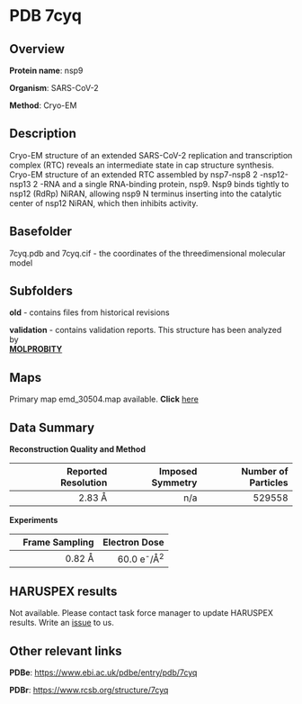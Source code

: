# PDB 7cyq

## Overview

**Protein name**: nsp9

**Organism**: SARS-CoV-2

**Method**: Cryo-EM

## Description

Cryo-EM structure of an extended SARS-CoV-2 replication and transcription complex (RTC) reveals an intermediate state in cap structure synthesis. Cryo-EM structure of an extended RTC assembled by nsp7-nsp8 2 -nsp12-nsp13 2 -RNA and a single RNA-binding protein, nsp9. Nsp9 binds tightly to nsp12 (RdRp) NiRAN, allowing nsp9 N terminus inserting into the catalytic center of nsp12 NiRAN, which then inhibits activity.

## Basefolder

7cyq.pdb and 7cyq.cif - the coordinates of the threedimensional molecular model

## Subfolders



**old** - contains files from historical revisions

**validation** - contains validation reports. This structure has been analyzed by <br>  [**MOLPROBITY**](https://github.com/thorn-lab/coronavirus_structural_task_force/tree/master/pdb/nsp9/SARS-CoV-2/7cyq/validation/molprobity)   



## Maps

Primary map emd_30504.map available. **Click** [here](http://ftp.wwpdb.org/pub/emdb/structures/EMD-30504/map/) 

## Data Summary
**Reconstruction Quality and Method**

|   | Reported Resolution | Imposed Symmetry | Number of Particles |
|---|-------------:|----------------:|--------------:|
|   |2.83 Å|n/a|529558|

**Experiments**

|   | Frame Sampling | Electron Dose |
|---|-------------:|----------------:|
|   |0.82 Å|60.0 e<sup>-</sup>/Å<sup>2</sup>|

## HARUSPEX results

Not available. Please contact task force manager to update HARUSPEX results. Write an [issue](https://github.com/thorn-lab/coronavirus_structural_task_force/issues) to us.

## Other relevant links 
**PDBe**:  https://www.ebi.ac.uk/pdbe/entry/pdb/7cyq
 
**PDBr**: https://www.rcsb.org/structure/7cyq 

